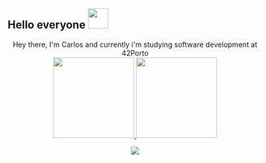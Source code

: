 
## Hello everyone <img height="40" src="https://media.tenor.com/VRr39cVS3AkAAAAd/cat-is-vibin.gif"/>
<div align="center">
	Hey there, I'm Carlos and currently i'm studying software development at 42Porto
</div>
<!-- <div align="center">
<h3> My skills </h3>
</div>
<div align="center">
<img height="40" src="https://img.utdstc.com/icon/26a/ae6/26aae693820064e93290f38f9abb000b011babc75c4f27ec4955952666abab4e:200"/>
<img height="40" src="https://upload.wikimedia.org/wikipedia/en/thumb/8/80/Wikipedia-logo-v2.svg/1200px-Wikipedia-logo-v2.svg.png"/>
<img height="40" src="https://seeklogo.com/images/F/firefox-logo-21D87FEE1C-seeklogo.com.png?v=638133566200000000"/>
</div>
 -->
<div align="center">
	<a href="https://github.com/Cralos9">
 	<img height="160em" src="https://github-readme-stats.vercel.app/api?username=cralos9&show_icons=true&theme=rose_pine&include_all_commits=true&count_private=true"/>
	<img height="160em" src="https://github-readme-stats.vercel.app/api/top-langs/?username=cralos9&layout=compact&langs_count=7&theme=rose_pine"/>
</div>
	
<p align="center">
	<img src="https://media4.giphy.com/media/9VtZa3W3UjmQgFTY4I/giphy.gif?cid=ecf05e47946miigyjipd4uvpldyf8508hqig5t7zfj9rn175&ep=v1_gifs_search&rid=giphy.gif&ct=g"/>
</p>
<!---
Cralos9/Cralos9 is a ✨ special ✨ repository because its `README.md` (this file) appears on your GitHub profile.
You can click the Preview link to take a look at your changes.
--->
